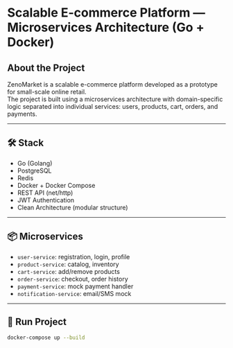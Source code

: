 # Scalable E-commerce Platform — Microservices Architecture (Go + Docker)

## About the Project  
ZenoMarket is a scalable e-commerce platform developed as a prototype for small-scale online retail.  
The project is built using a microservices architecture with domain-specific logic separated into individual services: users, products, cart, orders, and payments.

---

## 🛠 Stack

- Go (Golang)
- PostgreSQL
- Redis
- Docker + Docker Compose
- REST API (net/http)
- JWT Authentication
- Clean Architecture (modular structure)

---

## 📦 Microservices

- `user-service`: registration, login, profile
- `product-service`: catalog, inventory
- `cart-service`: add/remove products
- `order-service`: checkout, order history
- `payment-service`: mock payment handler
- `notification-service`: email/SMS mock

---

## 🚀 Run Project

```bash
docker-compose up --build
